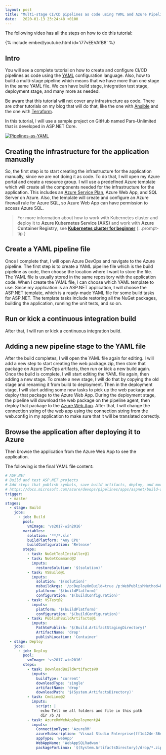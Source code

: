 ```yaml
---
layout: post
title: "Multi-stage CI/CD pipelines as code using YAML and Azure Pipelines Tutorial | Configuring CI/CD Pipelines as Code with YAML"
date:   2020-01-13 23:24:48 +0100
---
```


The following video has all the steps on how to do this tutorial:  

{% include embed/youtube.html id='i77vEEVAfB8' %}

## Intro

You will see a complete tutorial on how to create and configure CI/CD pipelines as code using the [YAML](https://yaml.org/) configuration language. Also, how to build a multi-stage pipeline which means that we have more than one stage in the same YAML file. We can have build stage, integration test stage, deployment stage, and many more as needed.

Be aware that this tutorial will not cover any infrastructure as code. There are other tutorials on my blog that will do that, like the one with [Ansible](https://mohamedradwan.com/posts/using-ansible-to-automate-infrastructure-deployment-to-azure-using-ansible-and-azure-pipelines/) and the one with [Terraform](https://mohamedradwan.com/posts/deploying-infrastructure-automatically-to-the-cloud-using-terraform-and-azure-pipelines-tutorial/).

In this tutorial, I will use a sample project on GitHub named Pars-Unlimited that is developed in ASP.NET Core.

[![Pipelines-as-YAML](/assets/images/2020/01/Pipelines-as-YAML.gif)](https://mohamedradwan.com/posts/multi-stage-ci-cd-pipelines-as-code-using-yaml-and-azure-pipelines-tutorial-configuring-ci-cd-pipelines-as-code-with-yaml/pipelines-as-yaml/)

## Creating the infrastructure for the application manually

So, the first step is to start creating the infrastructure for the application manually, since we are not doing it as code. To do that, I will open my Azure portal and create a resource group. I will use a predefined Azure template which will create all the components needed for the infrastructure for the application. This includes an [Azure Service Plan](https://azure.microsoft.com/en-gb/pricing/details/app-service/plans/), Azure Web App, and SQL Server on Azure. Also, the template will create and configure an Azure firewall rule for Azure SQL, so Azure Web App can have permission to access Azure SQL.

> For more information about how to work with Kubernetes cluster and deploy it to **Azure Kubernetes Service (AKS)** and work with **Azure Container Registry**, see **[Kubernetes cluster for beginner](https://mohamedradwan.com/posts/getting-started-with-kubernetes-cluster-ci-cd-for-azure-kubernetes-service/)**
{: .prompt-tip }

## Create a YAML pipeline file

Once I complete that, I will open Azure DevOps and navigate to the Azure pipeline. The first step is to create a YAML pipeline file which is the build pipeline as code, then choose the location where I want to store the file. The YAML file is usually stored in the same repository with the application code. When I create the YAML file, I can choose which YAML template to use. Since my application is an ASP.NET application, I will choose the ASP.NET template, which is a ready-made YAML file for some build tasks for ASP.NET. The template tasks include restoring all the NuGet packages, building the application, running the unit tests, and so on.

## Run or kick a continuous integration build

After that, I will run or kick a continuous integration build.

## Adding a new pipeline stage to the YAML file

After the build completes, I will open the YAML file again for editing. I will add a new step to start creating the web package.zip, then store that package on Azure DevOps artifacts, then run or kick a new build again. Once the build is complete, I will start editing the YAML file again, then adding a new stage. To create a new stage, I will do that by copying the old stage and renaming it from build to deployment. Then in the deployment stage, I will start adding some new tasks to pick up the web package and deploy that package to the Azure Web App. During the deployment stage, the pipeline will download the web package on the pipeline agent, then deploy that package to the [Azure Web App](https://azure.microsoft.com/en-gb/services/app-service/web/). After that, I will change the connection string of the web app using the connection string from the web.config in my application to make sure that it will be translated correctly.

## Browse the application after deploying it to Azure

Then browse the application from the Azure Web App to see the application.

The following is the final YAML file content:

```yaml
# ASP.NET
# Build and test ASP.NET projects
# Add steps that publish symbols, save build artifacts, deploy, and more:
# https://docs.microsoft.com/azure/devops/pipelines/apps/aspnet/build-aspnet-4
trigger:
  - master
stages:
  - stage: Build
    jobs:
      - job: Build
        pool:
          vmImage: 'vs2017-win2016'
        variables:
          solution: '**/*.sln'
          buildPlatform: 'Any CPU'
          buildConfiguration: 'Release'
        steps:
          - task: NuGetToolInstaller@1
          - task: NuGetCommand@2
            inputs:
              restoreSolution: '$(solution)'
          - task: VSBuild@1
            inputs:
              solution: '$(solution)'
              msbuildArgs: '/p:DeployOnBuild=true /p:WebPublishMethod=Package /p:PackageAsSingleFile=true /p:SkipInvalidConfigurations=true /p:PackageLocation="$(build.artifactStagingDirectory)"'
              platform: '$(buildPlatform)'
              configuration: '$(buildConfiguration)'
          - task: VSTest@2
            inputs:
              platform: '$(buildPlatform)'
              configuration: '$(buildConfiguration)'
          - task: PublishBuildArtifacts@1
            inputs:
              PathtoPublish: '$(Build.ArtifactStagingDirectory)'
              ArtifactName: 'drop'
              publishLocation: 'Container'
  - stage: Deploy
    jobs:
      - job: Deploy
        pool:
          vmImage: 'vs2017-win2016'
        steps:
          - task: DownloadBuildArtifacts@0
            inputs:
              buildType: 'current'
              downloadType: 'single'
              artifactName: 'drop'
              downloadPath: '$(System.ArtifactsDirectory)'
          - task: CmdLine@2
            inputs:
              script: |
                echo Tell me all folders and file in this path
                dir /b /s
          - task: AzureRmWebAppDeployment@4
            inputs:
              ConnectionType: 'AzureRM'
              azureSubscription: 'Visual Studio Enterprise(ff1d424e-36cd-400a-ba00-d801cb0bf0a4)'
              appType: 'webApp'
              WebAppName: 'WebAppSQLRadwan'
              packageForLinux: '$(System.ArtifactsDirectory)/drop/*.zip'
```
